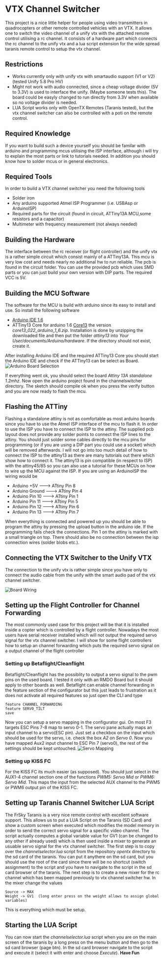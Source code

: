 # VTX Channel Switcher

This project is a nice little helper for people using video transmitters in quadrocopters or other remote controlled vehicles with an VTX. It allows one to switch the video channel of a unify vtx with the attached remote control utilising a rc channel. It consists of a hardware part which connects the rc channel to the unify vtx and a lua script extension for the wide spread taranis remote control to setup the vtx channel.

## Restrictions

* Works currently only with unify vtx with smartaudio support (V1 or V2) (tested Unify 5.8 Pro HV)
* Might not work with audio connected, since a cheap voltage divider (5V to 3.3V) is used to interface the unify. (Maybe someone tests this). The board could be easyly changed to run directly from 3.3V when available so no voltage divider is needed.
* LUA Script works only with OpenTX Remotes (Taranis tested), but the vtx channel switcher can also be controlled with a poti on the remote control.

## Required Knowledge

If you want to build such a device yourself you should be familar with arduino and programming mcus utilising the ISP interface, although i will try to explain the most parts or link to tutorials needed. In addition you should know how to solder mcus or in general electronics.

## Required Tools

In order to build a VTX channel switcher you need the following tools

* Solder iron
* Any arduino supported Atmel ISP Programmer (i.e. USBAsp or ArduinoISP)
* Required parts for the circuit (found in circuit, ATTiny13A MCU,some resistors and a capacitor)
* Multimeter with frequency measurement (not always needed)

## Building the Hardware

The interface between the rc receiver (or flight controller) and the unify vtx is a rather simple circuit which consist mainly of a ATTiny13A. This mcu is very low cost and needs nearly no additional hw to run reliable. The pcb is found in the circuit folder. You can use the provided pcb which uses SMD parts or you can just build your own version with DIP parts. The required VCC is 5V.

## Building the MCU Software 

The software for the MCU is build with arduino since its easy to install and use. So install the following software

* [Arduino IDE 1.6](https://www.arduino.cc/)
* ATTiny13 Core for arduino 1.6 [Core13](https://sourceforge.net/projects/ard-core13/?source=navbar)  the version *core13_022_arduino_1_6.zip*. Installation is done by unzipping the downloaded file and then put the folder *attiny13* into *Your User/documents/Arduino/hardware*. If the directory should not exist, create it.

After installing Arduino IDE and the required ATTiny13 Core you should start the Arduino IDE and check if the ATTiny13 can be select as Board. ![Arduino Board Selection](/images/arduino_attiny13a_board.png)

If everything went ok, you should select the board *Attiny 13A standalone 1.2mhz*. Now open the arduino project found in the channelswitcher directory. The sketch should compile ok when you press the verify button and you are now ready to flash the mcu.

## Flashing the ATTiny

Flashing a standalone attiny is not as comfortable as most arduino boards since you have to use the Atmel ISP interface of the mcu to flash it. In order to use the ISP you have to connect the ISP to the attiny. The supplied pcb layout does not provide any solder points to connect the ISP lines to the attiny. You should just solder some cables directly to the mcu pins for programming (or if you are using a DIP part you could use a socket) which will be removed afterwards. I will not go into too much detail of how to connect the ISP to the attiny13 as there are many tutorials out there which show how to connect it. The attiny13 is pin compatible (in respect to ISP) with the attiny45/85 so you can also use a tutorial for these MCUs on how to wire up the MCU against the ISP. If you are using an ArduinoISP the wiring would be 

* Arduino +5V      --->  ATtiny Pin 8
* Arduino Ground --->  ATtiny Pin 4
* Arduino Pin 10   --->  ATtiny Pin 1
* Arduino Pin 11    --->  ATtiny Pin 5
* Arduino Pin 12    --->  ATtiny Pin 6
* Arduino Pin 13    --->  ATtiny Pin 7

When everything is connected and powered up you should be able to program the attiny by pressing the upload button in the arduino ide. If the programming fails check the connections. Pin 1 on the attiny is marked with a small triangle on top. There should also be no connection between the isp connection wires (solder blobs etc.).

## Connecting the VTX Switcher to the Unify VTX

The connection to the unify vtx is rather simple since you have only to connect the audio cable from the unify with the smart audio pad of the vtx channel switcher.

![Board Wiring](/images/board_wiring.jpg)

## Setting up the Flight Controller for Channel Forwarding

The most commonly used case for this project will be that it is installed inside a copter which is controlled by a flight controller. Nowadays the most users have serial receiver installed which will not output the required servo signal for the vtx channel switcher. I will show for some flight controllers how to setup an channel forwarding which puts the required servo signal on a output channel of the flight controller

### Setting up Betaflight/Cleanflight

Betaflight/Cleanflight has the possiblity to output a servo signal to the pwm pins on the used board. I tested it only with an RMDO Board but it should apply to other boards as well. Betaflight can enable channel forwarding in the feature section of the configurator but this just leads to frustration as it does not activate all required features so just open the CLI and type

    feature CHANNEL_FORWARDING 
    feature SERVO_TILT
    save

Now you can setup a servo mapping in the configurator gui. On most F3 targets ESC Pins 7-8 map to servo 0-1. The servo pane actually maps an input channel to a servo(ESC pin). Just set a checkbox on the input which should be used for the servo, i.e. check the box *A2* on *Servo 0*. Now you have mapped Aux2 input channel to ESC Pin 7 (servo0), the rest of the settings should be kept untouched.
![Servo Mapping](/images/servo_mapping.png)

### Setting up KISS FC

For the KISS FC its much easier (as supposed). You should just select in the AUX1-4 channel section one of the functions *PWM5: Servo Mid* or *PWM6: Servo Mid*. This maps the input from the selected AUX channel to the PWM5 or PWM6 output pin of the KISS FC.

## Setting up Taranis Channel Switcher LUA Script

The FrSky Taranis is a very nice remote control with excellent software support. This allows us to put a LUA Script on the Taranis (SD Card) and show a custom screen when executed which modifies the model memory in order to send the correct servo signal for a specific video channel. 
The script actually computes a global variable value for GV1 (can be changed to any other if already used) which is then used inside a mixer to generate an usuable servo signal for the vtx channel switcher. 
The first step is to copy over the *channelselector.lua* script from the repository *opentx* directory to the sd card of the taranis. You can put it anythere on the sd card, but you should use the root of the card since there will be no shortcut (switch assignment) to the script and you have to navigate to the script in the sd card browser of the taranis. 
The next step is to create a new mixer for the rc channel which has been mapped previously to vtx channel switcher hw. In the mixer change the values

    Source -> MAX
    Weight -> GV1  (long enter press on the weight allows to assign global variables)
    
This is everything which must be setup.

## Starting the LUA Script

You can now start the *channelselector.lua* script when you are on the main screen of the taranis by a long press on the menu button and then go to the sd card browser (page btn). In the sd card browser navigate to the script and execute it (select it with enter and choose *Execute*). **Have Fun**


